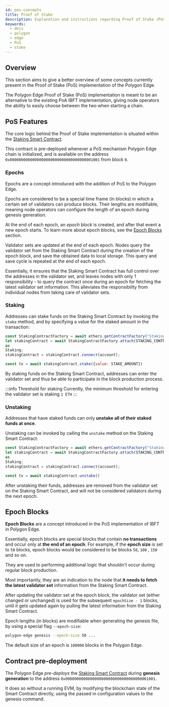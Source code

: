 ```yaml
---
id: pos-concepts
title: Proof of Stake
description: Explanation and instructions regarding Proof of Stake (PoS).
keywords:
  - docs
  - polygon
  - edge
  - PoS
  - stake
---
```


## Overview

This section aims to give a better overview of some concepts currently present in the Proof of Stake (PoS)
implementation of the Polygon Edge.

The Polygon Edge Proof of Stake (PoS) implementation is meant to be an alternative to the existing PoA IBFT implementation,
giving node operators the ability to easily choose between the two when starting a chain.

## PoS Features

The core logic behind the Proof of Stake implementation is situated within
the [Staking Smart Contract](https://github.com/0xPolygon/staking-contracts/blob/main/contracts/staking.sol).

This contract is pre-deployed whenever a PoS mechanism Polygon Edge chain is initialized, and is available on the address
`0x0000000000000000000000000000000000001001` from block `0`.

### Epochs

Epochs are a concept introduced with the addition of PoS to the Polygon Edge.

Epochs are considered to be a special time frame (in blocks) in which a certain set of validators can produce blocks.
Their lengths are modifiable, meaning node operators can configure the length of an epoch during genesis generation.

At the end of each epoch, an _epoch block_ is created, and after that event a new epoch starts. To learn more about
epoch blocks, see the [Epoch Blocks](/docs/edge/consensus/pos-concepts#epoch-blocks) section.

Validator sets are updated at the end of each epoch. Nodes query the validator set from the Staking Smart Contract
during the creation of the epoch block, and save the obtained data to local storage. This query and save cycle is
repeated at the end of each epoch.

Essentially, it ensures that the Staking Smart Contract has full control over the addresses in the validator set, and
leaves nodes with only 1 responsibility - to query the contract once during an epoch for fetching the latest validator
set information. This alleviates the responsibility from individual nodes from taking care of validator sets.

### Staking

Addresses can stake funds on the Staking Smart Contract by invoking the `stake` method, and by specifying a value for
the staked amount in the transaction:

````js
const StakingContractFactory = await ethers.getContractFactory("Staking");
let stakingContract = await StakingContractFactory.attach(STAKING_CONTRACT_ADDRESS)
as
Staking;
stakingContract = stakingContract.connect(account);

const tx = await stakingContract.stake({value: STAKE_AMOUNT})
````

By staking funds on the Staking Smart Contract, addresses can enter the validator set and thus be able to participate in
the block production process.

:::info Threshold for staking
Currently, the minimum threshold for entering the validator set is staking `1 ETH`
:::

### Unstaking

Addresses that have staked funds can only **unstake all of their staked funds at once**.

Unstaking can be invoked by calling the `unstake` method on the Staking Smart Contract:

````js
const StakingContractFactory = await ethers.getContractFactory("Staking");
let stakingContract = await StakingContractFactory.attach(STAKING_CONTRACT_ADDRESS)
as
Staking;
stakingContract = stakingContract.connect(account);

const tx = await stakingContract.unstake()
````

After unstaking their funds, addresses are removed from the validator set on the Staking Smart Contract, and will not be
considered validators during the next epoch.

## Epoch Blocks

**Epoch Blocks** are a concept introduced in the PoS implementation of IBFT in Polygon Edge.

Essentially, epoch blocks are special blocks that contain **no transactions** and occur only at **the end of an epoch**.
For example, if the **epoch size** is set to `50` blocks, epoch blocks would be considered to be blocks `50`, `100`
, `150` and so on.

They are used to performing additional logic that shouldn't occur during regular block production.

Most importantly, they are an indication to the node that **it needs to fetch the latest validator set** information
from the Staking Smart Contract.

After updating the validator set at the epoch block, the validator set (either changed or unchanged)
is used for the subsequent `epochSize - 1` blocks, until it gets updated again by pulling the latest information from
the Staking Smart Contract.

Epoch lengths (in blocks) are modifiable when generating the genesis file, by using a special flag `--epoch-size`:

```bash
polygon-edge genesis --epoch-size 50 ...
```

The default size of an epoch is `100000` blocks in the Polygon Edge.

## Contract pre-deployment

The Polygon Edge _pre-deploys_
the [Staking Smart Contract](https://github.com/0xPolygon/staking-contracts/blob/main/contracts/Staking.sol)
during **genesis generation** to the address `0x0000000000000000000000000000000000001001`.

It does so without a running EVM, by modifying the blockchain state of the Smart Contract directly, using the passed in
configuration values to the genesis command.
